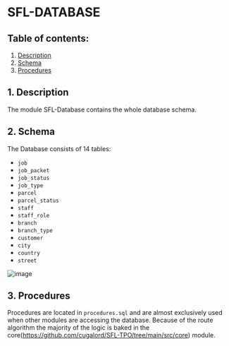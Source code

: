 # SFL-DATABASE

## Table of contents:
1. [Description](#1-description)
2. [Schema](#2-Schema)
3. [Procedures](#2-structure)


## 1. Description

The module SFL-Database contains the whole database schema.

## 2. Schema

The Database consists of 14 tables:
- `job`
- `job_packet`
- `job_status`
- `job_type`
- `parcel`
- `parcel_status`
- `staff`
- `staff_role`
- `branch`
- `branch_type`
- `customer`
- `city`
- `country`
- `street`

![image](https://github.com/cugalord/SFL-TPO/blob/main/docs/database/SFl_er_model.png)

## 3. Procedures
Procedures are located in `procedures.sql` and are almost exclusively used when other modules are accessing the database. Because of the route algorithm the majority of the logic is baked in the core(https://github.com/cugalord/SFL-TPO/tree/main/src/core) module.